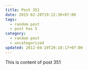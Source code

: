 ```yaml
---
title: Post 351
date: 2015-02-20T19:12:36+07:00
tags:
  - random post
  - post has 5
category:
  - random post
  - uncategorized
updated: 2012-04-19T20:18:17+07:00
---
```

This is content of post 351